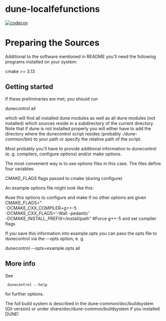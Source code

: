 <!--
SPDX-FileCopyrightText: 2022 Alexander Müller mueller@ibb.uni-stuttgart.de
SPDX-License-Identifier: LGPL-2.1-or-later
-->

# dune-localfefunctions

[![codecov](https://codecov.io/gh/ikarus-project/dune-localfefunctions/branch/main/graph/badge.svg?token=V50htxzDss)](https://codecov.io/gh/ikarus-project/dune-localfefunctions)



Preparing the Sources
=========================

Additional to the software mentioned in README you'll need the
following programs installed on your system:

  cmake >= 3.13

Getting started
---------------

If these preliminaries are met, you should run

  dunecontrol all

which will find all installed dune modules as well as all dune modules
(not installed) which sources reside in a subdirectory of the current
directory. Note that if dune is not installed properly you will either
have to add the directory where the dunecontrol script resides (probably
./dune-common/bin) to your path or specify the relative path of the script.

Most probably you'll have to provide additional information to dunecontrol
(e. g. compilers, configure options) and/or make options.

The most convenient way is to use options files in this case. The files
define four variables:

CMAKE_FLAGS      flags passed to cmake (during configure)

An example options file might look like this:

#use this options to configure and make if no other options are given
CMAKE_FLAGS=" \
-DCMAKE_CXX_COMPILER=g++-5 \
-DCMAKE_CXX_FLAGS='-Wall -pedantic' \
-DCMAKE_INSTALL_PREFIX=/install/path" #Force g++-5 and set compiler flags

If you save this information into example.opts you can pass the opts file to
dunecontrol via the --opts option, e. g.

  dunecontrol --opts=example.opts all

More info
---------

See

     dunecontrol --help

for further options.


The full build system is described in the dune-common/doc/buildsystem (Git version) or under share/doc/dune-common/buildsystem if you installed DUNE!

